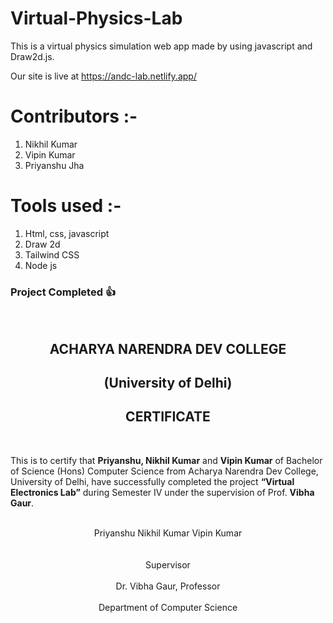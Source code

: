 # Virtual-Physics-Lab

This is a virtual physics simulation web app made by using javascript and Draw2d.js.

Our site is live at https://andc-lab.netlify.app/

# Contributors :-

<ol>
<li>Nikhil Kumar</li>
<li>Vipin Kumar</li>
<li>Priyanshu Jha</li>
</ol>

# Tools used :-

<ol>
<li>Html, css, javascript</li>
<li>Draw 2d</li>
<!-- <li>React.js</li> -->
<li>Tailwind CSS</li>
<li>Node js</li>
</ol>
<h3>Project Completed 👍</h3>

<br>

<center><h2>ACHARYA NARENDRA DEV COLLEGE</h2></center>
<center><h2>(University of Delhi)</h2></center>

<center><h2>CERTIFICATE</h2></center>
<br>
<p>This is to certify that <strong>Priyanshu, Nikhil Kumar</strong> and <strong>Vipin Kumar</strong> of Bachelor of Science (Hons)
Computer Science from Acharya Narendra Dev College, University of Delhi, have successfully
completed the project <strong>“Virtual Electronics Lab”</strong> during Semester IV under the supervision of Prof.
<strong>Vibha Gaur</strong>.</p>
  <br>
<center>Priyanshu Nikhil Kumar Vipin Kumar</center>
<br>
<br>

<center>Supervisor<center>
  <br>
<center>Dr. Vibha Gaur, Professor</center>
  <br>
<center>Department of Computer Science</center>
